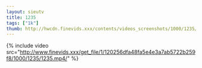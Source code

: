 ```yaml
--- 
layout: sieutv
title: 1235
tags: ["1k"]
thumb: http://hwcdn.finevids.xxx/contents/videos_screenshots/1000/1235/preview.mp4.jpg
---
```

{% include video src="http://www.finevids.xxx/get_file/1/120256dfa48fa5e4e3a7ab5722b259f8/1000/1235/1235.mp4/" %} 

